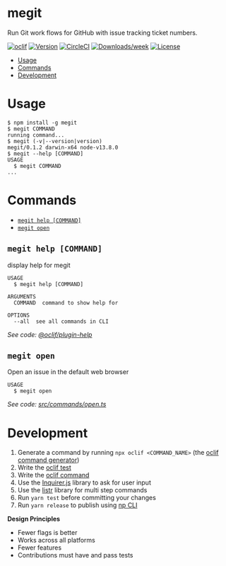 megit
=====

Run Git work flows for GitHub with issue tracking ticket numbers.

[![oclif](https://img.shields.io/badge/cli-oclif-brightgreen.svg)](https://oclif.io)
[![Version](https://img.shields.io/npm/v/megit.svg)](https://npmjs.org/package/megit)
[![CircleCI](https://circleci.com/gh/greganswer/megit/tree/master.svg?style=shield)](https://circleci.com/gh/greganswer/megit/tree/master)
[![Downloads/week](https://img.shields.io/npm/dw/megit.svg)](https://npmjs.org/package/megit)
[![License](https://img.shields.io/npm/l/megit.svg)](https://github.com/greganswer/megit/blob/master/package.json)

<!-- toc -->
* [Usage](#usage)
* [Commands](#commands)
* [Development](#development)
<!-- tocstop -->
# Usage
<!-- usage -->
```sh-session
$ npm install -g megit
$ megit COMMAND
running command...
$ megit (-v|--version|version)
megit/0.1.2 darwin-x64 node-v13.8.0
$ megit --help [COMMAND]
USAGE
  $ megit COMMAND
...
```
<!-- usagestop -->
# Commands
<!-- commands -->
- [`megit help [COMMAND]`](#megit-help-command)
- [`megit open`](#megit-open)

## `megit help [COMMAND]`

display help for megit

```
USAGE
  $ megit help [COMMAND]

ARGUMENTS
  COMMAND  command to show help for

OPTIONS
  --all  see all commands in CLI
```

_See code: [@oclif/plugin-help](https://github.com/oclif/plugin-help/blob/v2.2.3/src/commands/help.ts)_

## `megit open`

Open an issue in the default web browser

```
USAGE
  $ megit open
```

_See code: [src/commands/open.ts](https://github.com/greganswer/megit/blob/v0.1.2/src/commands/open.ts)_
<!-- commandsstop -->

# Development

1. Generate a command by running `npx oclif <COMMAND_NAME>` (the [oclif command generator](https://oclif.io/docs/generator_commands))
1. Write the [oclif test](https://oclif.io/docs/testing)
1. Write the [oclif command](https://oclif.io/docs/commands) 
1. Use the [Inquirer.js](https://github.com/SBoudrias/Inquirer.js) library to ask for user input
1. Use the [listr](https://github.com/SamVerschueren/listr) library for multi step commands
1. Run `yarn test` before committing your changes
1. Run `yarn release` to publish using [np CLI](https://github.com/sindresorhus/np)

**Design Principles**

- Fewer flags is better
- Works across all platforms
- Fewer features
- Contributions must have and pass tests